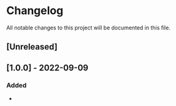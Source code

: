 # Changelog
All notable changes to this project will be documented in this file.

## [Unreleased]

## [1.0.0] - 2022-09-09
### Added
* 
